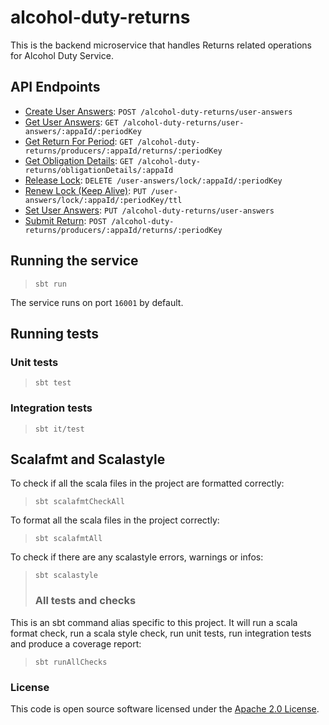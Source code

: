 # alcohol-duty-returns

This is the backend microservice that handles Returns related operations for Alcohol Duty Service. 

## API Endpoints

- [Create User Answers](api-docs/createUserAnswers.md): `POST /alcohol-duty-returns/user-answers`
- [Get User Answers](api-docs/getUserAnswers): `GET /alcohol-duty-returns/user-answers/:appaId/:periodKey`
- [Get Return For Period](api-docs/getReturn.md): `GET /alcohol-duty-returns/producers/:appaId/returns/:periodKey`
- [Get Obligation Details](api-docs/obligationDetails.md): `GET /alcohol-duty-returns/obligationDetails/:appaId`
- [Release Lock](api-docs/releaseLock.md): `DELETE /user-answers/lock/:appaId/:periodKey`
- [Renew Lock (Keep Alive)](api-docs/renewLock.md): `PUT /user-answers/lock/:appaId/:periodKey/ttl`
- [Set User Answers](api-docs/setUserAnswers): `PUT /alcohol-duty-returns/user-answers`
- [Submit Return](api-docs/submitReturn.md): `POST /alcohol-duty-returns/producers/:appaId/returns/:periodKey`

## Running the service

> `sbt run`

The service runs on port `16001` by default.

## Running tests

### Unit tests

> `sbt test`

### Integration tests

> `sbt it/test`

## Scalafmt and Scalastyle

To check if all the scala files in the project are formatted correctly:
> `sbt scalafmtCheckAll`

To format all the scala files in the project correctly:
> `sbt scalafmtAll`

To check if there are any scalastyle errors, warnings or infos:
> `sbt scalastyle`
> 
> ### All tests and checks

This is an sbt command alias specific to this project. It will run a scala format
check, run a scala style check, run unit tests, run integration tests and produce a coverage report:
> `sbt runAllChecks`

### License

This code is open source software licensed under
the [Apache 2.0 License]("http://www.apache.org/licenses/LICENSE-2.0.html").
